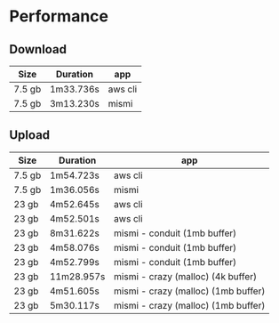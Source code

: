 # Performance

## Download

| Size | Duration | app |
|------|----------|-----|
| 7.5 gb | 1m33.736s | aws cli |
| 7.5 gb | 3m13.230s | mismi |


## Upload

| Size | Duration | app |
|------|----------|-----|
| 7.5 gb | 1m54.723s | aws cli |
| 7.5 gb | 1m36.056s | mismi |
| 23 gb | 4m52.645s | aws cli |
| 23 gb | 4m52.501s | aws cli |
| 23 gb | 8m31.622s | mismi - conduit (1mb buffer) |
| 23 gb | 4m58.076s | mismi - conduit (1mb buffer) |
| 23 gb | 4m52.799s | mismi - conduit (1mb buffer) |
| 23 gb | 11m28.957s | mismi - crazy (malloc) (4k buffer) |
| 23 gb | 4m51.605s | mismi - crazy (malloc) (1mb buffer) |
| 23 gb | 5m30.117s | mismi - crazy (malloc) (1mb buffer) |

